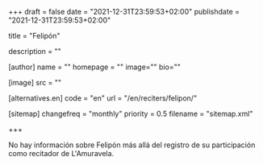 +++
draft = false
date = "2021-12-31T23:59:53+02:00"
publishdate = "2021-12-31T23:59:53+02:00"

title = "Felipón"

description = ""

[author]
    name = ""
    homepage = ""
    image=""
    bio=""

[image]
    src = ""

[alternatives.en]
    code = "en"
    url = "/en/reciters/felipon/"

[sitemap]
  changefreq = "monthly"
  priority = 0.5
  filename = "sitemap.xml"

+++

No hay información sobre Felipón más allá del registro de su participación como recitador de L'Amuravela.
